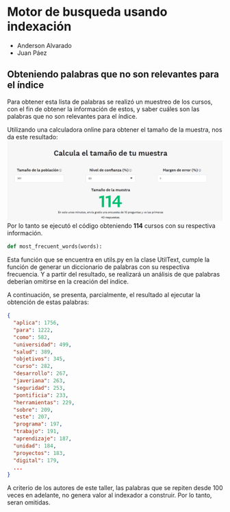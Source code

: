 # Motor de busqueda usando indexación
- Anderson Alvarado
- Juan Páez
## Obteniendo palabras que no son relevantes para el índice
Para obtener esta lista de palabras se realizó un muestreo de los cursos, con el fin de 
obtener la información de estos, y saber cuáles son las palabras que no son relevantes 
para el índice.

Utilizando una calculadora online para obtener el tamaño de la muestra,
nos da este resultado:
![Resultado tamaño muestra](images/image.png)
Por lo tanto se ejecutó el código obteniendo **114** cursos con su respectiva información.

```python
def most_frecuent_words(words):
```
Esta función que se encuentra en utils.py en la clase UtilText, cumple la
función de generar un diccionario de palabras con su respectiva frecuencia.
Y a partir del resultado, se realizará un análisis de que palabras deberían omitirse
en la creación del índice.

A continuación, se presenta, parcialmente, el resultado al ejecutar la obtención
de estas palabras:
```json
{
  "aplica": 1756,
  "para": 1222,
  "como": 582,
  "universidad": 499,
  "salud": 389,
  "objetivos": 345,
  "curso": 282,
  "desarrollo": 267,
  "javeriana": 263,
  "seguridad": 253,
  "pontificia": 233,
  "herramientas": 229,
  "sobre": 209,
  "este": 207,
  "programa": 197,
  "trabajo": 191,
  "aprendizaje": 187,
  "unidad": 184,
  "proyectos": 183,
  "digital": 179,
  ...
}
```
A criterio de los autores de este taller, las palabras que se
repiten desde 100 veces en adelante, no genera valor al 
indexador a construir. Por lo tanto, seran omitidas.
